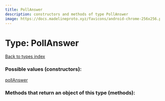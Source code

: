 ```yaml
---
title: PollAnswer
description: constructors and methods of type PollAnswer
image: https://docs.madelineproto.xyz/favicons/android-chrome-256x256.png
---
```

# Type: PollAnswer  
[Back to types index](index.md)



### Possible values (constructors):

[pollAnswer](../constructors/pollAnswer.md)  



### Methods that return an object of this type (methods):



